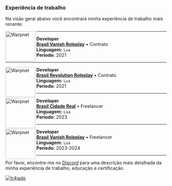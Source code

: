 ### Experiência de trabalho

Na visão geral abaixo você encontrará minha experiência de trabalho mais recente:


[<img align="left" height="94px" width="94px" alt="Warpnet" src="https://i.imgur.com/Eqm9Cqi.png"/>](https://discord.gg/rpvanish/)

****
**Developer** \
[**Brasil Vanish Roleplay**](https://discord.gg/rpvanish/) • Contrato \
**Linguagem:** `Lua` \
**Período:** 2021
<br/>

****
[<img align="left" height="94px" width="94px" alt="Warpnet" src="https://i.imgur.com/2OUJ49k.png"/>](https://discord.gg/revolutionmta/)

**Developer** \
[**Brasil Revolution Roleplay**](https://discord.gg/revolutionmta/) • Contrato \
**Linguagem:** `Lua` \
**Período:** 2021
<br/>

****
[<img align="left" height="94px" width="94px" alt="Warpnet" src="https://i.imgur.com/4B3OJzY.png"/>](https://discord.gg/bcrmta/)

**Developer** \
[**Brasil Cidade Real**](https://discord.gg/bcrmta/) • Freelancer \
**Linguagem:** `Lua` \
**Período:** 2023
<br/>

****
[<img align="left" height="94px" width="94px" alt="Warpnet" src="https://i.imgur.com/Eqm9Cqi.png"/>](https://discord.gg/rpvanish/)

**Developer** \
[**Brasil Vanish Roleplay**](https://discord.gg/rpvanish/) • Freelancer \
**Linguagem:** `Lua` \
**Período:** 2023-2024
<br/>
****

Por favor, encontre-me no [Discord](https://discord.gg/4DF3Bs9kmZ/) para uma descrição mais detalhada da minha experiência de trabalho, educação e certificação.

[![tr4jado](https://github-readme-stats.vercel.app/api/top-langs/?username=tr4jado&hide=html&layout=compact&theme=radical)](https://github.com/anuraghazra/github-readme-stats)
